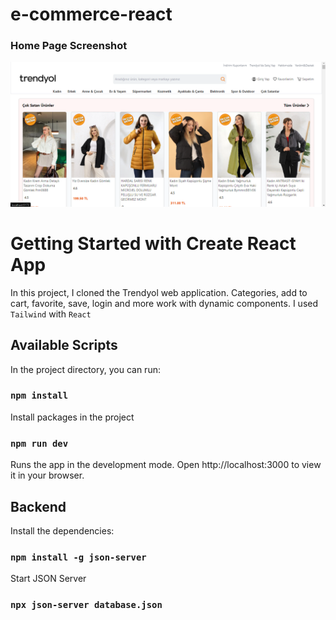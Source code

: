 # e-commerce-react

### Home Page Screenshot

![home page](https://github.com/ozgenurgucluu/e-commerce-react/blob/main/screenshots/Ekran%20g%C3%B6r%C3%BCnt%C3%BCs%C3%BC%202024-04-30%20135655.png)

# Getting Started with Create React App

In this project, I cloned the Trendyol web application. Categories, add to cart, favorite, save, login and more work with dynamic components. I used `Tailwind` with `React`

## Available Scripts

In the project directory, you can run:

### `npm install`

Install packages in the project

### `npm run dev`

Runs the app in the development mode.
Open http://localhost:3000 to view it in your browser.

## Backend

Install the dependencies:

### `npm install -g json-server`

Start JSON Server

### `npx json-server database.json`
